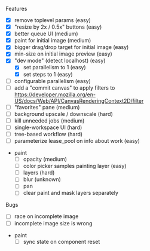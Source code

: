 Features
- [x] remove toplevel params (easy)
- [x] "resize by 2x / 0.5x" buttons (easy)
- [x] better queue UI (medium)
- [x] paint for initial image (medium)
- [x] bigger drag/drop target for initial image (easy)
- [x] min-size on initial image preview (easy)
- [x] "dev mode" (detect localhost) (easy)
  - [x] set parallelism to 1 (easy)
  - [x] set steps to 1 (easy)
- [ ] configurable parallelism (easy)
- [ ] add a "commit canvas" to apply filters to
      https://developer.mozilla.org/en-US/docs/Web/API/CanvasRenderingContext2D/filter
- [ ] "favorites" pane (medium)
- [ ] background upscale / downscale (hard)
- [ ] kill unneeded jobs (medium)
- [ ] single-workspace UI (hard)
- [ ] tree-based workflow (hard)
- [ ] parameterize lease_pool on info about work (easy)
- paint
  - [ ] opacity (medium)
  - [ ] color picker samples painting layer (easy)
  - [ ] layers (hard)
  - [ ] blur (unknown)
  - [ ] pan
  - [ ] clear paint and mask layers separately

Bugs
- [ ] race on incomplete image
- [ ] incomplete image size is wrong
- paint
  - [ ] sync state on component reset
